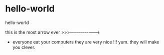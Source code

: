 # hello-world
hello-world



this is the most arrow ever >>>------------> 
+ everyone eat your computers they are very nice !!! yum.
they will make you clever.
